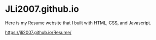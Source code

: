 # JLi2007.github.io
Here is my Resume website that I built with HTML, CSS, and Javascript.

https://jli2007.github.io/Resume/
